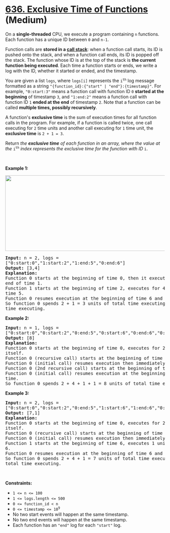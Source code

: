 # [636. Exclusive Time of Functions][link] (Medium)

[link]: https://leetcode.com/problems/exclusive-time-of-functions/

<p>On a <strong>single-threaded</strong> CPU, we execute a program containing <code>n</code>
functions. Each function has a unique ID between <code>0</code> and <code>n-1</code>.</p>

<p>Function calls are <strong>stored in a <a href="https://en.wikipedia.org/wiki/Call_stack">call
stack</a></strong>: when a function call starts, its ID is pushed onto the stack, and when a
function call ends, its ID is popped off the stack. The function whose ID is at the top of the stack
is <strong>the current function being executed</strong>. Each time a function starts or ends, we
write a log with the ID, whether it started or ended, and the timestamp.</p>

<p>You are given a list <code>logs</code>, where <code>logs[i]</code> represents the
<code>i<sup>th</sup></code> log message formatted as a string
<code>&quot;{function_id}:{&quot;start&quot; | &quot;end&quot;}:{timestamp}&quot;</code>. For
example, <code>&quot;0:start:3&quot;</code> means a function call with function ID <code>0</code>
<strong>started at the beginning</strong> of timestamp <code>3</code>, and
<code>&quot;1:end:2&quot;</code> means a function call with function ID <code>1</code> <strong>ended
at the end</strong> of timestamp <code>2</code>. Note that a function can be called <b>multiple
times, possibly recursively</b>.</p>

<p>A function&#39;s <strong>exclusive time</strong> is the sum of execution times for all function
calls in the program. For example, if a function is called twice, one call executing for
<code>2</code> time units and another call executing for <code>1</code> time unit, the
<strong>exclusive time</strong> is <code>2 + 1 = 3</code>.</p>

<p>Return <em>the <strong>exclusive time</strong> of each function in an array, where the value at
the </em><code>i<sup>th</sup></code><em> index represents the exclusive time for the function with
ID </em><code>i</code>.</p>

<p>&nbsp;</p>
<p><strong class="example">Example 1:</strong></p>
<img alt="" src="https://assets.leetcode.com/uploads/2019/04/05/diag1b.png" style="width: 550px;
height: 239px;" />
<pre>
<strong>Input:</strong> n = 2, logs =
[&quot;0:start:0&quot;,&quot;1:start:2&quot;,&quot;1:end:5&quot;,&quot;0:end:6&quot;]
<strong>Output:</strong> [3,4]
<strong>Explanation:</strong>
Function 0 starts at the beginning of time 0, then it executes 2 for units of time and reaches the
end of time 1.
Function 1 starts at the beginning of time 2, executes for 4 units of time, and ends at the end of
time 5.
Function 0 resumes execution at the beginning of time 6 and executes for 1 unit of time.
So function 0 spends 2 + 1 = 3 units of total time executing, and function 1 spends 4 units of total
time executing.
</pre>

<p><strong class="example">Example 2:</strong></p>

<pre>
<strong>Input:</strong> n = 1, logs =
[&quot;0:start:0&quot;,&quot;0:start:2&quot;,&quot;0:end:5&quot;,&quot;0:start:6&quot;,&quot;0:end:6&quot;,&quot;0:end:7&quot;]
<strong>Output:</strong> [8]
<strong>Explanation:</strong>
Function 0 starts at the beginning of time 0, executes for 2 units of time, and recursively calls
itself.
Function 0 (recursive call) starts at the beginning of time 2 and executes for 4 units of time.
Function 0 (initial call) resumes execution then immediately calls itself again.
Function 0 (2nd recursive call) starts at the beginning of time 6 and executes for 1 unit of time.
Function 0 (initial call) resumes execution at the beginning of time 7 and executes for 1 unit of
time.
So function 0 spends 2 + 4 + 1 + 1 = 8 units of total time executing.
</pre>

<p><strong class="example">Example 3:</strong></p>

<pre>
<strong>Input:</strong> n = 2, logs =
[&quot;0:start:0&quot;,&quot;0:start:2&quot;,&quot;0:end:5&quot;,&quot;1:start:6&quot;,&quot;1:end:6&quot;,&quot;0:end:7&quot;]
<strong>Output:</strong> [7,1]
<strong>Explanation:</strong>
Function 0 starts at the beginning of time 0, executes for 2 units of time, and recursively calls
itself.
Function 0 (recursive call) starts at the beginning of time 2 and executes for 4 units of time.
Function 0 (initial call) resumes execution then immediately calls function 1.
Function 1 starts at the beginning of time 6, executes 1 unit of time, and ends at the end of time
6.
Function 0 resumes execution at the beginning of time 6 and executes for 2 units of time.
So function 0 spends 2 + 4 + 1 = 7 units of total time executing, and function 1 spends 1 unit of
total time executing.
</pre>

<p>&nbsp;</p>
<p><strong>Constraints:</strong></p>

<ul>
	<li><code>1 &lt;= n &lt;= 100</code></li>
	<li><code>1 &lt;= logs.length &lt;= 500</code></li>
	<li><code>0 &lt;= function_id &lt; n</code></li>
	<li><code>0 &lt;= timestamp &lt;= 10<sup>9</sup></code></li>
	<li>No two start events will happen at the same timestamp.</li>
	<li>No two end events will happen at the same timestamp.</li>
	<li>Each function has an <code>&quot;end&quot;</code> log for each <code>&quot;start&quot;</code>
log.</li>
</ul>

